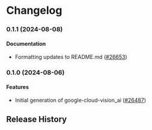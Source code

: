 # Changelog

### 0.1.1 (2024-08-08)

#### Documentation

* Formatting updates to README.md ([#26653](https://github.com/googleapis/google-cloud-ruby/issues/26653)) 

### 0.1.0 (2024-08-06)

#### Features

* Initial generation of google-cloud-vision_ai ([#26487](https://github.com/googleapis/google-cloud-ruby/issues/26487)) 

## Release History
